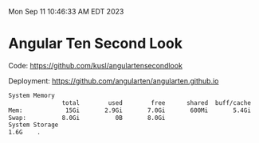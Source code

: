 Mon Sep 11 10:46:33 AM EDT 2023

# Angular Ten Second Look

Code: https://github.com/kusl/angulartensecondlook

Deployment: https://github.com/angularten/angularten.github.io

```bash
System Memory
               total        used        free      shared  buff/cache   available
Mem:            15Gi       2.9Gi       7.0Gi       600Mi       5.4Gi        11Gi
Swap:          8.0Gi          0B       8.0Gi
System Storage
1.6G	.
```
```bash
